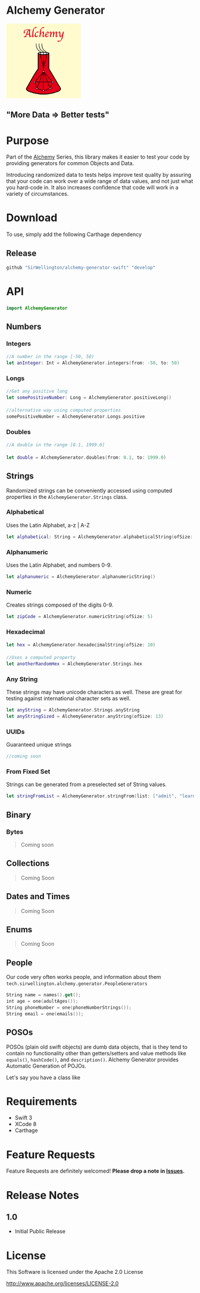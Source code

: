 Alchemy Generator
==============================================

[<img src="https://raw.githubusercontent.com/SirWellington/alchemy/develop/Graphics/Logo/Alchemy-Logo-v7-name.png" width="200">](https://github.com/SirWellington/alchemy)

## "More Data => Better tests"



# Purpose
Part of the [Alchemy](https://github.com/SirWellington/alchemy) Series, this library makes it easier to test your code by providing generators for common Objects and Data.

Introducing randomized data to tests helps improve test quality by assuring that your code can work over a wide range of data values,
and not just what you hard-code in. It also increases confidence that code will work in a variety of circumstances.

<!-- START doctoc generated TOC please keep comment here to allow auto update -->
<!-- DON'T EDIT THIS SECTION, INSTEAD RE-RUN doctoc TO UPDATE -->


<!-- END doctoc generated TOC please keep comment here to allow auto update -->


# Download

To use, simply add the following Carthage dependency

## Release
```swift
github "SirWellington/alchemy-generator-swift" "develop"
```

API
==============================================

```swift
import AlchemyGenerator
```

## Numbers

### Integers

```swift
//A number in the range [-50, 50)
let anInteger: Int = AlchemyGenerator.integers(from: -50, to: 50)
```

### Longs

```swift
//Get any positive long
let somePositiveNumber: Long = AlchemyGenerator.positiveLong()

//alternative way using computed properties
somePositiveNumber = AlchemyGenerator.Longs.positive
```

### Doubles
```swift
//A double in the range [0.1, 1999.0]

let double = AlchemyGenerator.doubles(from: 0.1, to: 1999.0)
```

## Strings

Randomized strings can be conveniently accessed using computed properties in the
`AlchemyGenerator.Strings` class.

### Alphabetical
Uses the Latin Alphabet, a-z | A-Z

```swift
let alphabetical: String = AlchemyGenerator.alphabeticalString(ofSize: 10)
```

### Alphanumeric
Uses the Latin Alphabet, and numbers 0-9.

```swift
let alphanumeric = AlchemyGenerator.alphanumericString()
```

### Numeric
Creates strings composed of the digits 0-9.

```swift
let zipCode = AlchemyGenerator.numericString(ofSize: 5)
```

### Hexadecimal
```swift
let hex = AlchemyGenerator.hexadecimalString(ofSize: 10)

//Uses a computed property
let anotherRandomHex = AlchemyGenerator.Strings.hex
```

### Any String
These strings may have unicode characters as well. These are great for testing against international character sets as well.

```swift
let anyString = AlchemyGenerator.Strings.anyString
let anyStringSized = AlchemyGenerator.anyString(ofSize: 13)
```
### UUIDs
Guaranteed unique strings

```swift
//coming soon
```
### From Fixed Set
Strings can be generated from a preselected set of String values.
```swift
let stringFromList = AlchemyGenerator.stringFrom(list: ["admit", "learn", "let in", "hear", "listen", "obey"])
```

## Binary


### Bytes
> Coming soon

## Collections
> Coming Soon
<!--
### Lists

```swift
List<String> randomStrings = listOf(alphabeticString(20), 100);
List<Integer> ages = listOf(integers(1, 100));
```

### Maps
```swift
AlchemyGenerator<String> names = alphabeticalStrings();
AlchemyGenerator<Integer> ages = integers(1, 100);

int numberOfPeople = 50;
Map<String,Integer> ages = mapOf(names, ages, numberOfPeople);
``` -->

## Dates and Times
> Coming Soon

## Enums

> Coming Soon

## People

Our code very often works people, and information about them
`tech.sirwellington.alchemy.generator.PeopleGenerators`

```swift
String name = names().get();
int age = one(adultAges());
String phoneNumber = one(phoneNumberStrings());
String email = one(emails());
```

## POSOs

POSOs (plain old swift objects) are dumb data objects, that is they tend to contain no functionality other than getters/setters and value methods
like `equals()`, `hashCode()`, and `description()`.
Alchemy Generator provides Automatic Generation of POJOs.



Let's say you have a class like
<!--
```swift
class Computer
{
    private int yearReleased;
    private String modelName;
    private double cost;
    private String manufacturer;
    private String operatingSystem;
}
```

Rather than creating Boiler Plate generation code for each pojo, just use the `pojos()` generator.

```
@Test
public void testPurchaseOrder()
{
    Computer computer = one(pojos(Computer.class));
    shoppingCart.add(computer);
    shoppingCart.order();
    ...
}
```
### Nested POJOs

The POJO generator contains a sophisticated recursive algorithm to generate complex hierarchies of POJOs,
as long as it all eventually boils to down to primitive types (Integer, String, Double, Long, Date, etc).

```swift
class Developer
{
    private String name;
    private String alias;
    private int age;
    private Computer developerMachine;
    private Computer serverMachine;
}

Developer developer = one(pojos(Developer.class));

assertThat(developer, notNullValue());
assertThat(developer.name, not(isEmptyOrNullString()));
assertThat(developer.age, greaterThan(0));
assertThat(developer.developerMachine, notNullValue());
...
```

> IMPORTANT: There can be NO circular references. A Computer cannot contain a Developer at the same time that Developer contains Computer.
> This would cause a StackOverflow.

### Collections

`tech.sirwellington.alchemy.generator.CollectionGenerators`

The POJO Generator also handles Generic  `enum`, `List`, `Set`, and `Map` types that contain either Primitive Types, or other POJOs.
```swift
class City
{
    private String name;
    private long population;
    private List<Developer> developersInTown;
    private Map<String, Building> addressDirectory;
}

City sampleCity = one(pojos(City.class));
```

> IMPORTANT: Complicated and nested data structures increase the amount of time of Object Generation, since for each
> Collection, the algorithm must recurse to generate more POJOs for the collection.
> This library was designed for Unit Testing purposes, however, and so performance is less important.

# Networking
`tech.sirwellington.alchemy.generator.NetworkGenerators`

`NetworkGenerators` contains generation code for Networking related concepts and data, such as URLs, hostnames, ports, etc.

## URLs
```swift
URL httpUrl = one(httpUrls());
URL httpsUrl = one(httpsUrls());
URL tcpUrl = one(urlsWithProtocol("tcp"));
```

## Hostnames
Create Network names in accordance to standards.

```swift
String hostname = one(localNetworkNames());
hostname = one(fullyQualifiedDomainNames());
```

## Ports
```swift
int port = one(ports());
```

## MAC Addresses
> Coming Soon. -->


# Requirements

+ Swift 3
+ XCode 8
+ Carthage


# Feature Requests
Feature Requests are definitely welcomed! **Please drop a note in [Issues](https://github.com/SirWellington/alchemy-generator/issues).**

# Release Notes

## 1.0
+ Initial Public Release

# License

This Software is licensed under the Apache 2.0 License

http://www.apache.org/licenses/LICENSE-2.0
